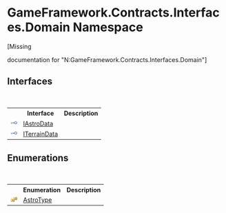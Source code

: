 # GameFramework.Contracts.Interfaces.Domain Namespace
 

\[Missing <summary> documentation for "N:GameFramework.Contracts.Interfaces.Domain"\]


## Interfaces
&nbsp;<table><tr><th></th><th>Interface</th><th>Description</th></tr><tr><td>![Public interface](media/pubinterface.gif "Public interface")</td><td><a href="901b8fd2-a023-4b3f-6f85-7295c295e1c1">IAstroData</a></td><td /></tr><tr><td>![Public interface](media/pubinterface.gif "Public interface")</td><td><a href="ddcedc59-08ed-cf53-d03b-1fc4e6cedce5">ITerrainData</a></td><td /></tr></table>

## Enumerations
&nbsp;<table><tr><th></th><th>Enumeration</th><th>Description</th></tr><tr><td>![Public enumeration](media/pubenumeration.gif "Public enumeration")</td><td><a href="5f8d936f-4045-f9d6-43f6-6d1605219212">AstroType</a></td><td /></tr></table>&nbsp;
